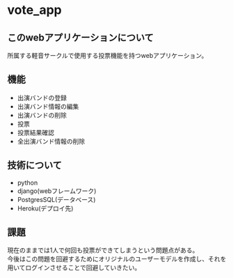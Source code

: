 # vote_app

## このwebアプリケーションについて
所属する軽音サークルで使用する投票機能を持つwebアプリケーション。


## 機能
- 出演バンドの登録
- 出演バンド情報の編集
- 出演バンドの削除
- 投票
- 投票結果確認
- 全出演バンド情報の削除



## 技術について
- python 
- django(webフレームワーク)
- PostgresSQL(データベース)
- Heroku(デプロイ先)

## 課題
現在のままでは1人で何回も投票ができてしまうという問題点がある。  
今後はこの問題を回避するためにオリジナルのユーザーモデルを作成し、それを用いてログインさせることで回避していきたい。

